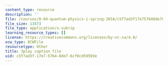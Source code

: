 ```yaml
---
content_type: resource
description: ''
file: /courses/8-04-quantum-physics-i-spring-2016/c5f7ad3f17e757648de76cf0cd59593e_50Tla309i7o.vtt
file_size: 13473
file_type: application/x-subrip
learning_resource_types: []
license: https://creativecommons.org/licenses/by-nc-sa/4.0/
ocw_type: OCWFile
resourcetype: Other
title: 3play caption file
uid: c5f7ad3f-17e7-5764-8de7-6cf0cd59593e
---
```

